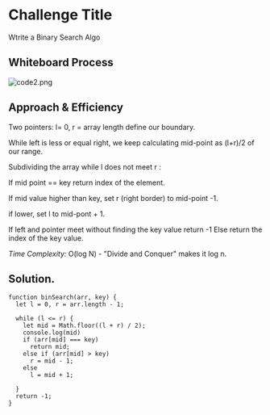 

# Challenge Title
Wtrite a Binary Search Algo
## Whiteboard Process
![code2.png](./code2.png)

## Approach & Efficiency
<!-- What approach did you take? Why? What is the Big O space/time for this approach? -->
Two pointers: l= 0, r = array length define our boundary.

While left is less or equal right, we keep calculating mid-point as (l+r)/2 of our range.

Subdividing the array while l does not meet r :

If mid point == key  return index of the element.

If mid value higher than key, set r (right border) to mid-point -1.

if lower,  set l to mid-pont + 1.

If left and pointer meet without finding the key value return -1
Else return the index of the key value.



_Time Complexity:_ O(log N) -
"Divide and Conquer" makes it log n. <p>

## Solution.
```
function binSearch(arr, key) {
  let l = 0, r = arr.length - 1;

  while (l <= r) {
    let mid = Math.floor((l + r) / 2);
    console.log(mid)
    if (arr[mid] === key)
      return mid;
    else if (arr[mid] > key)
      r = mid - 1;
    else
      l = mid + 1;

  }
  return -1;
}
